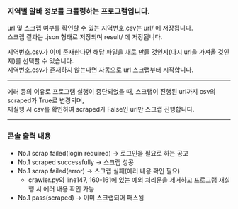 ### 지역별 알바 정보를 크롤링하는 프로그램입니다.

url 및 스크랩 여부를 확인할 수 있는 지역번호.csv는 url/ 에 저장됩니다.  
스크랩 결과는 .json 형태로 저장되며 result/ 에 저장됩니다.  

지역번호.csv가 이미 존재한다면 해당 파일을 새로 만들 것인지(다시 url을 가져올 것인지)를 선택할 수 있습니다.  
지역번호.csv가 존재하지 않는다면 자동으로 url 스크랩부터 시작합니다.

---

에러 등의 이유로 프로그램 실행이 중단되었을 때, 스크랩이 진행된 url까지 csv의 scraped가 True로 변경되며,  
재실행 시 csv를 확인하여 scraped가 False인 url만 스크랩 진행합니다.

---
### 콘솔 출력 내용

- No.1 scrap failed(login required) -> 로그인을 필요로 하는 공고
- No.1 scraped successfully -> 스크랩 성공
- No.1 scrap failed(error) -> 스크랩 실패(에러 내용 확인 필요)
  - crawler.py의 line147, 160-161에 있는 예외 처리문을 제거하고 프로그램 재실행 시 에러 내용 확인 가능
- No.1 pass(scraped) -> 이미 스크랩되어 패스됨

